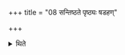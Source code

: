+++
title = "08 सन्तिष्ठते पृष्ठ्यः षडहण्"

+++

<details><summary>थिते</summary>

8. (Thereby) the Pr̥ṣṭhya ṣaḍaha (i.e. the six-day-period in which the first Pr̥ṣṭha-Stotra is sung on the most important Sāmans) stands completely established (i.e. concluded).  

</details>
